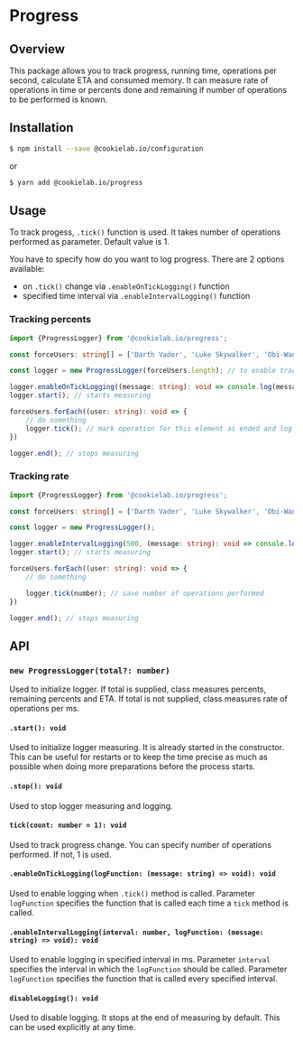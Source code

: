 # Progress

## Overview
This package allows you to track progress, running time, operations per second, calculate ETA and consumed memory. It can measure rate of operations in time or percents done and remaining if number of operations to be performed is known.

## Installation
```sh
$ npm install --save @cookielab.io/configuration
```
or
```sh
$ yarn add @cookielab.io/progress
```

## Usage
To track progess, `.tick()` function is used. It takes number of operations performed as parameter. Default value is 1.

You have to specify how do you want to log progress. There are 2 options available: 
  * on `.tick()` change via `.enableOnTickLogging()` function
  * specified time interval via `.enableIntervalLogging()` function

### Tracking percents
```typescript
import {ProgressLogger} from '@cookielab.io/progress';

const forceUsers: string[] = ['Darth Vader', 'Luke Skywalker', 'Obi-Wan Kenobi', 'Yoda', 'Qui-Gon Jin', 'Mace Windu'];

const logger = new ProgressLogger(forceUsers.length); // to enable tracking of percents, we have to set total amount performed actions

logger.enableOnTickLogging((message: string): void => console.log(message)); // enable logging of progress when tick changes and set logging function
logger.start(); // starts measuring

forceUsers.forEach((user: string): void => {
	// do something 
	logger.tick(); // mark operation for this element as ended and log status
})

logger.end(); // stops measuring
```

### Tracking rate
```typescript
import {ProgressLogger} from '@cookielab.io/progress';

const forceUsers: string[] = ['Darth Vader', 'Luke Skywalker', 'Obi-Wan Kenobi', 'Yoda', 'Qui-Gon Jin', 'Mace Windu'];

const logger = new ProgressLogger();

logger.enableIntervalLogging(500, (message: string): void => console.log(message)); // enable logging of progress every 500 ms and set logging function
logger.start(); // starts measuring

forceUsers.forEach((user: string): void => {
	// do something

	logger.tick(number); // save number of operations performed
})

logger.end(); // stops measuring
```

## API
### `new ProgressLogger(total?: number)`
Used to initialize logger. If total is supplied, class measures percents, remaining percents and ETA.
If total is not supplied, class measures rate of operations per ms.

#### `.start(): void`
Used to initialize logger measuring.
It is already started in the constructor.
This can be useful for restarts or to keep the time precise as much as possible when doing more preparations before the process starts.

#### `.stop(): void`
Used to stop logger measuring and logging.

#### `tick(count: number = 1): void`
Used to track progress change. You can specify number of operations performed. If not, 1 is used.

#### `.enableOnTickLogging(logFunction: (message: string) => void): void`
Used to enable logging when `.tick()` method is called.
Parameter `logFunction` specifies the function that is called each time a `tick` method is called.

#### `.enableIntervalLogging(interval: number, logFunction: (message: string) => void): void`
Used to enable logging in specified interval in ms.
Parameter `interval` specifies the interval in which the `logFunction` should be called.
Parameter `logFunction` specifies the function that is called every specified interval.

#### `disableLogging(): void`
Used to disable logging.
It stops at the end of measuring by default. This can be used explicitly at any time.
